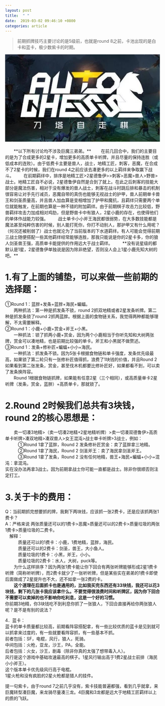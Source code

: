 ```yaml
---
layout: post
title:  " "
date:  2019-03-02 09:46:10 +0800
categories: article
---
```

> 前期抓牌技巧主要讨论的是5级前，也就是round 8之前，卡池出现的是白卡和蓝卡，极少数紫卡的时期。

<center><img src="/images/2019-02-22-12-19-54.jpg"></center> 
<br/>
&emsp;&emsp;**以下所有讨论均不涉及巨魔三弟弟。**  
&emsp;&emsp;在前几回合中，我们的主要目的是为了合成更多的2星卡，增加更多的高质单卡听牌，并且尽量的保持连胜（或低成本的连败）。由于低费卡主要是兽人，战士，地精工匠，刺客，恶魔，在合成不了2星卡的时候，我们在round 4之前应该去凑更多的以上羁绊来争取赢下战斗。  
&emsp;&emsp;在前期羁绊中，排序是地精工匠>2星德鲁伊>>刺客>恶魔>兽人>野兽>战士。地精工匠自不必说，2星德鲁伊自然是合到了就上。在此之后刺客的技能大部分是魔法伤害，相对于没有爆发的兽人战士，刺客在战斗时跳后排和暴击的机制很容易让对手先行减员，恶魔自带的真伤也能够无视战士的护甲，兽人前期单卡兽王和剑圣质量高，并且兽人加血算是变相增加了护甲和魔抗，且羁绊只需要两个单位就能触发，在前期也算是一种不错的附加羁绊。由于前期棋子攻击力比较低，野兽羁绊攻击力加成相对鸡肋，但是野兽卡中有狼人，2星小鹿的存在，也使得他们的单体作战能力较强。  
&emsp;&emsp;战士单卡小小斧王海民都很弱势，在大多数技能都是魔法甚至纯粹伤害的时候，别人能打死你，你打不动别人，那护甲又有什么用呢？（何况还被削弱了）战士也就沦为了当前版本的下水道羁绊。有人可能会觉得前期三战士随便搭配一些其他羁绊经常能够连胜，那我只能说是你的2星卡多，你的狼人剑圣兽王强，高质单卡能提供的作用远大于战士羁绊。  
&emsp;&emsp;**没有说星级的都默认是1星，2星德鲁伊单独说是因为除非绝望，否则没人会上1星小鹿先知大树的吧。**  

#  1.有了上面的铺垫，可以来做一些前期的选择题：  
①Round 1：蓝胖+发条+蓝胖+海民+蝙蝠。  
&emsp;&emsp;两种抓法：第一种是抓发条不锁，round 2抓双地精或者2星发条听牌。第二种是抓发条锁了round 2抓两蓝胖。根据上面的食物链关系，我觉得两种都能够理解，不太需要解释。  
②Round 1：小鹿+小鹿+赏金+斧王+小黑。  
&emsp;&emsp;一种抓法：锁了抓两小鹿+赏金，因为两个小鹿相当于你听先知和大树两张牌，赏金可以凑地精，也是前期比较强的单卡。斧王和小黑就不做赘述。  
③Round 1：发条+修补匠+蝙蝠+小小+海民。  
&emsp;&emsp;一种抓法：抓发条不锁。因为5张卡根据食物链和单卡强度，发条优先级最高，如果锁了第二轮只有一张修补匠值得抓，浪费了1块钱的价值，并且Round 2如果看到第二张发条，赏金，甚至伐木机都要比修补匠好，如果都看不到，可以卖了发条换阵容。  
&emsp;&emsp;Round 1根据食物链抓牌，如果能有任意2星（三个相同），或高质量单卡2星听牌（发条，赏金，蓝胖）+高质单卡，那就锁了。  

#  2.Round 2时候我们总共有3块钱，round 2的核心思想是：  
&emsp;&emsp;卖一切凑3地精>（卖一切凑2地精+2星地精听牌）>卖一切凑双德鲁伊>高质单卡听牌>凑双地精>凑双兽人>女王混沌>战士单卡听牌>3战士，例如：  
&emsp;&emsp;&emsp;①Round 1拿了蓝胖，Round 2 发条修补匠赏金：卖了蓝胖拿三地精。  
&emsp;&emsp;&emsp;②Round 1拿了海民，Round 2 剑圣斧王：卖了海民拿剑圣斧王。  
&emsp;&emsp;&emsp;③Round 1拿了发条，Round 2 没有任何地精，兽王+海民+蝙蝠+小小+混沌：拿混沌。  
实在没办法再拿3战士。因为前期拿战士你可能一直都是战士。除非你很顺否则注定打工。  

#  3.关于卡的费用：  
Q：当前期抓完想要抓的牌，我剩下两块钱，应该抓一张2费卡，还是应该抓两张1费卡？  
A：严格来说 两张质量还可以的1费卡>恶魔>质量还可以的2费卡>质量垃圾的两张1费卡>质量垃圾的二费卡。  
&emsp;解释：  
&emsp;&emsp;&emsp;质量还可以的1费卡：小鹿，1费地精，蓝胖，海民。  
&emsp;&emsp;&emsp;质量还可以的2费卡：剑圣，兽王，大小鱼人。  
&emsp;&emsp;&emsp;质量垃圾的1费卡：小黑，斧王，小小。  
&emsp;&emsp;&emsp;质量垃圾的2费卡：水人，大树，puck等。  
&emsp;&emsp;为什么这样排序？因为两张1费卡能让你下回合有两张听牌能够形成2星1费卡听牌（简称听听牌），而2费卡就少了一张听听牌，但是某些实在弟弟的1费卡即使后面做成了2星提升也不大，还不如拿一张2费的卡。  
&emsp;&emsp;**这个道理在后面抓卡也是通用的，比如我买完东西还有33块钱，我还可以花3块钱，剩下的几张卡我应该拿什么。不要觉得很浪费时间和听牌区，因为你下回合不需要可以卖掉的也不影响你吃利息，这是一个好的习惯。**  
你前期3地精，你3块钱吃不到利息你抓了一张狼人，下回合直接再给你两张狼人呢？是不是有别的说法？  

4．蓝卡：  
蓝卡的单卡质量都比较高，前期看阵容搭配拿，有一些比较优质的蓝卡是见到就可以抓拿来过度的，有一些就要看阵容抓，有一些基本不抓。  
前者包括：SF，电棍，风行，狼人，死骑。  
中间包括：火枪，亚龙，沙王，PA，全能。  
后者包括：火女，沙王，剧毒（除非你真的太强了想带毒入人）。  
风行是这个游戏中基础攻速最高的棋子。1星风行输出高于1费2星战士前排（海民小小斧王）。  
这个版本单卡优先级风行高于电棍。  
1星火枪和没有疯脸的2星火枪都是猎人的挂件。  

提一句紫卡，由于round 7之前几乎没有，紫卡技能普遍都强，看到几乎就拿，来巨魔转型凑巨魔，来龙骑尽量凑三龙。4巨魔和3龙都是远大于地精工匠羁绊以上的质的飞跃。  
